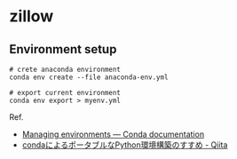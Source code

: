 # zillow

## Environment setup

```
# crete anaconda environment
conda env create --file anaconda-env.yml

# export current environment
conda env export > myenv.yml
```

Ref.
- [Managing environments — Conda documentation](https://conda.io/docs/using/envs.html)
- [condaによるポータブルなPython環境構築のすすめ - Qiita](http://qiita.com/yubessy/items/2dd43551aa8308dc7eca)

